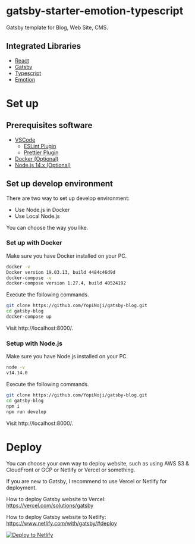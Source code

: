 # gatsby-starter-emotion-typescript

Gatsby template for Blog, Web Site, CMS.

## Integrated Libraries

- [React](https://reactjs.org/)
- [Gatsby](https://www.gatsbyjs.org/)
- [Typescript](https://www.typescriptlang.org/)
- [Emotion](https://emotion.sh/)

# Set up

## Prerequisites software

- [VSCode](https://code.visualstudio.com/)
  - [ESLint Plugin](https://marketplace.visualstudio.com/items?itemName=dbaeumer.vscode-eslint)
  - [Prettier Plugin](https://marketplace.visualstudio.com/items?itemName=esbenp.prettier-vscode)
- [Docker (Optional)](https://www.docker.com/)
- [Node.js 14.x (Optional)](https://nodejs.org/)

## Set up develop environment

There are two way to set up develop environment:

- Use Node.js in Docker
- Use Local Node.js

You can choose the way you like.

### Set up with Docker

Make sure you have Docker installed on your PC.

```bash
docker -v
Docker version 19.03.13, build 4484c46d9d
docker-compose -v
docker-compose version 1.27.4, build 40524192
```

Execute the following commands.

```bash
git clone https://github.com/YopiNoji/gatsby-blog.git
cd gatsby-blog
docker-compose up
```

Visit http://localhost:8000/.

### Setup with Node.js

Make sure you have Node.js installed on your PC.

```bash
node -v
v14.14.0
```

Execute the following commands.

```bash
git clone https://github.com/YopiNoji/gatsby-blog.git
cd gatsby-blog
npm i
npm run develop
```

Visit http://localhost:8000/.

# Deploy

You can choose your own way to deploy website, such as using AWS S3 & CloudFront or GCP or Netlify or Vercel or something.

If you are new to Gatsby, I recommend to use Vercel or Netlify for deployment.

How to deploy Gatsby website to Vercel:
https://vercel.com/solutions/gatsby

How to deploy Gatsby website to Netlify:
https://www.netlify.com/with/gatsby/#deploy

[![Deploy to Netlify](https://www.netlify.com/img/deploy/button.svg)](https://app.netlify.com/start/deploy?repository=https://github.com/yopinoji/gatsby-starter-emotion-typescript)
